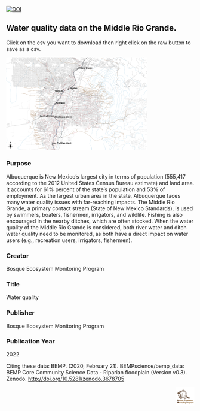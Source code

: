 [![DOI](https://zenodo.org/badge/DOI/10.5281/zenodo.3697197.svg)](https://doi.org/10.5281/zenodo.3697197)


## Water quality data on the Middle Rio Grande.

Click on the csv you want to download then right click on the raw button to save as a csv. 

<img src="https://github.com/BEMPscience/bemp_data/blob/master/water_quality/images/2021_water_chem_sample_sites.png" width=75% height=75%>

### Purpose
Albuquerque is New Mexico’s largest city in terms of population (555,417 according to the 2012 United States Census Bureau estimate) and land area. It accounts for 61% percent of the state’s population and 53% of employment. As the largest urban area in the state, Albuquerque faces many water quality issues with far-reaching impacts. The Middle Rio Grande, a primary contact stream (State of New Mexico Standards), is used by swimmers, boaters, fishermen, irrigators, and wildlife. Fishing is also encouraged in the nearby ditches, which are often stocked. When the water quality of the Middle Rio Grande is considered, both river water and ditch water quality need to be monitored, as both have a direct impact on water users (e.g., recreation users, irrigators, fishermen). 

### Creator
Bosque Ecosystem Monitoring Program

### Title
Water quality

### Publisher
Bosque Ecosystem Monitoring Program

### Publication Year 
2022

Citing these data: BEMP. (2020, February 21). BEMPscience/bemp_data: BEMP Core Community Science Data - Riparian floodplain (Version v0.3). Zenodo. http://doi.org/10.5281/zenodo.3678705 <br>

<img align="right" img src="https://github.com/BEMPscience/bemp_data/blob/master/images/new-bemp-logo-faded-outline.png"
width=10% height=10%>
